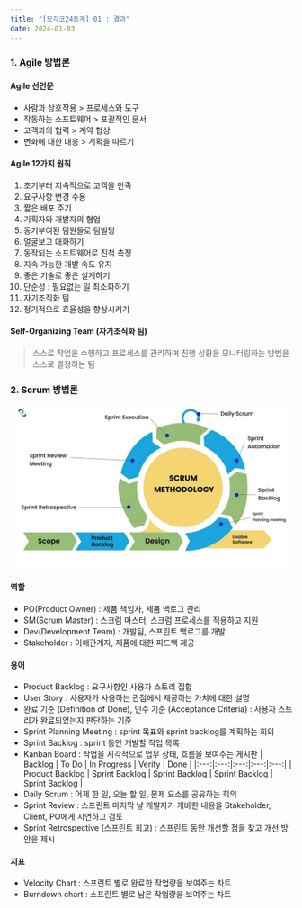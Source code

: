 ```yaml
---
title: "[모각코24동계] 01 : 결과"
date: 2024-01-03
---
```


### 1. Agile 방법론

#### Agile 선언문

- 사람과 상호작용 > 프로세스와 도구
- 작동하는 소프트웨어 > 포괄적인 문서
- 고객과의 협력 > 계약 협상
- 변화에 대한 대응 > 계획을 따르기

#### Agile 12가지 원칙

1. 초기부터 지속적으로 고객을 만족
2. 요구사항 변경 수용
3. 짧은 배포 주기
4. 기획자와 개발자의 협업
5. 동기부여된 팀원들로 팀빌딩
6. 얼굴보고 대화하기
7. 동작되는 소프트웨어로 진척 측정
8. 지속 가능한 개발 속도 유지
9. 좋은 기술로 좋은 설계하기
10. 단순성 : 필요없는 일 최소화하기
11. 자기조직화 팀
12. 정기적으로 효율성을 향상시키기

#### Self-Organizing Team (자기조직화 팀)

> 스스로 작업을 수행하고 프로세스를 관리하며 진행 상황을 모니터링하는 방법을 스스로 결정하는 팀

### 2. Scrum 방법론

![scrum_process](/static/image/scrum.png)

#### 역할

- PO(Product Owner) : 제품 책임자, 제품 백로그 관리
- SM(Scrum Master) : 스크럼 마스터, 스크럼 프로세스를 적용하고 지원
- Dev(Development Team) : 개발팀, 스프린트 백로그를 개발
- Stakeholder : 이해관계자, 제품에 대한 피드백 제공

#### 용어

- Product Backlog : 요구사항인 사용자 스토리 집합
- User Story : 사용자가 사용하는 관점에서 제공하는 가치에 대한 설명
- 완료 기준 (Definition of Done), 인수 기준 (Acceptance Criteria) : 사용자 스토리가 완료되었는지 판단하는 기준
- Sprint Planning Meeting : sprint 목표와 sprint backlog를 계획하는 회의
- Sprint Backlog : sprint 동안 개발할 작업 목록
- Kanban Board : 작업을 시각적으로 업무 상태, 흐름을 보여주는 게시판
  | Backlog | To Do | In Progress | Verify | Done |
  |:---:|:---:|:---:|:---:|:---:|
  | Product Backlog | Sprint Backlog | Sprint Backlog | Sprint Backlog | Sprint Backlog |
- Daily Scrum : 어제 한 일, 오늘 할 일, 문제 요소를 공유하는 회의
- Sprint Review : 스프린트 마지막 날 개발자가 개바한 내용을 Stakeholder, Client, PO에게 시연하고 검토
- Sprint Retrospective (스프린트 회고) : 스프린트 동안 개선할 점을 찾고 개선 방안을 제시

#### 지표

- Velocity Chart : 스프린트 별로 완료한 작업량을 보여주는 차트
- Burndown chart : 스프린트 별로 남은 작업량을 보여주는 차트
